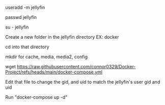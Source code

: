 useradd -m jellyfin

passwd jellyfin 

su - jellyfin

Create a new folder in the jellyfin directory EX: docker

cd into that directory

mkdir for cache, media, media2, config

wget https://raw.githubusercontent.com/connor0329/Docker-Project/refs/heads/main/docker-compose.yml

Edit that file to change the gid, and uid to match the jellyfin's user gid and uid

Run "docker-compose up -d"

